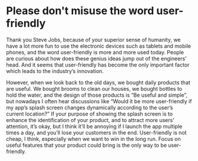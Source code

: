# Please don't misuse the word user-friendly

Thank you Steve Jobs, because of your superior sense of humanity, we have a lot more fun to use the electronic devices such as tablets and mobile phones, and the word user-friendly is more and more used today.  People are curious about how does these genius ideas jump out of the engineers’ head. And it seems that user-friendly has become the only important factor which leads to the industry’s innovation.

However, when we look back to the old days, we bought daily products that are useful. We bought brooms to clean our houses, we bought bottles to hold the water, and the design of those products is “Be useful and simple”, but nowadays I often hear discussions like “Would it be more user-friendly if my app’s splash screen changes dynamically according to the user’s current location?” If your purpose of showing the splash screen is to enhance the identification of your product, and to attract more users’ attention, it’s okay, but I think it’ll be annoying if I launch the app multiple times a day, and you’ll lose your customers in the end. User-friendly is not cheap, I think, especially when we want to win in the long run. Focus on useful features that your product could bring is the only way to be user-friendly.
